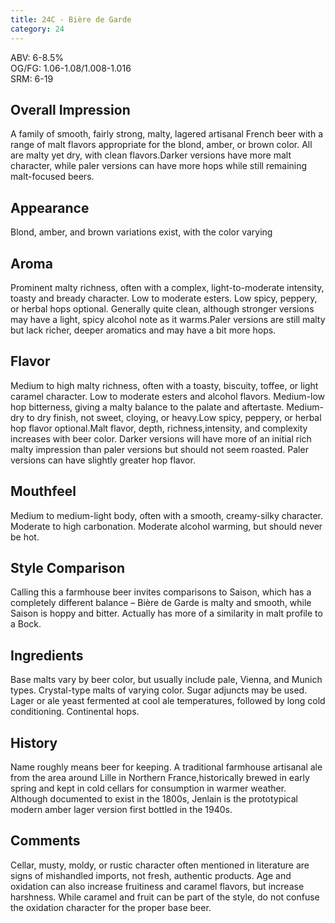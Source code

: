 ```yaml
---
title: 24C - Bière de Garde
category: 24
---
```


ABV: 6-8.5%  
OG/FG: 1.06-1.08/1.008-1.016  
SRM: 6-19  

## Overall Impression
A family of smooth, fairly strong, malty, lagered artisanal French beer with a range of malt flavors appropriate for the blond, amber, or brown color. All are malty yet dry, with clean flavors.Darker versions have more malt character, while paler versions can have more hops while still remaining malt-focused beers.

## Appearance
Blond, amber, and brown variations exist, with the color varying

## Aroma
Prominent malty richness, often with a complex, light-to-moderate intensity, toasty and bready character. Low to moderate esters. Low spicy, peppery, or herbal hops optional. Generally quite clean, although stronger versions may have a light, spicy alcohol note as it warms.Paler versions are still malty but lack richer, deeper aromatics and may have a bit more hops.

## Flavor
Medium to high malty richness, often with a toasty, biscuity, toffee, or light caramel character. Low to moderate esters and alcohol flavors. Medium-low hop bitterness, giving a malty balance to the palate and aftertaste. Medium-dry to dry finish, not sweet, cloying, or heavy.Low spicy, peppery, or herbal hop flavor optional.Malt flavor, depth, richness,intensity, and complexity increases with beer color. Darker versions will have more of an initial rich malty impression than paler versions but should not seem roasted. Paler versions can have slightly greater hop flavor.

## Mouthfeel
Medium to medium-light body, often with a smooth, creamy-silky character. Moderate to high carbonation. Moderate alcohol warming, but should never be hot.

## Style Comparison
Calling this a farmhouse beer invites comparisons to Saison, which has a completely different balance – Bière de Garde is malty and smooth, while Saison is hoppy and bitter. Actually has more of a similarity in malt profile to a Bock.

## Ingredients
Base malts vary by beer color, but usually include pale, Vienna, and Munich types. Crystal-type malts of varying color. Sugar adjuncts may be used. Lager or ale yeast fermented at cool ale temperatures, followed by long cold conditioning. Continental hops.

## History
Name roughly means beer for keeping. A traditional farmhouse artisanal ale from the area around Lille in Northern France,historically brewed in early spring and kept in cold cellars for consumption in warmer weather. Although documented to exist in the 1800s, Jenlain is the prototypical modern amber lager version first bottled in the 1940s.

## Comments
Cellar, musty, moldy, or rustic character often mentioned in literature are signs of mishandled imports, not fresh, authentic products. Age and oxidation can also increase fruitiness and caramel flavors, but increase harshness. While caramel and fruit can be part of the style, do not confuse the oxidation character for the proper base beer.